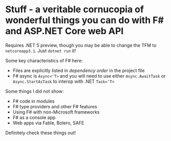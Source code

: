 # Stuff - a veritable cornucopia of wonderful things you can do with F# and ASP.NET Core web API

Requires .NET 5 preview, though you may be able to change the TFM to `netcoreapp3.1`. Just `dotnet run` it!

Some key characteristics of F# here:

* Files are explicitly listed in _dependency order_ in the project file
* F# async is `Async<'T>` and you will need to use either `Async.AwaitTask` or `Async.StartAsTask` to interop with .NET `Task<'T>`

Some things I did not show:

* F# code in modules
* F# type providers and other F# features
* Using F# with non-Microsoft frameworks
* F# as a console app
* Web apps via Fable, Bolero, SAFE

Definitely check these things out!
